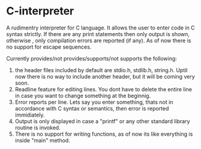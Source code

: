 # C-interpreter
A rudimentry interpreter for C language.
It allows the user to enter code in C syntax strictly. If there are any
print statements then only output is shown, otherwise , only compilation
errors are reported (if any).
As of now there is no support for escape sequences.

Currently provides/not provides/supports/not supports the following:
1. the header files included by default are stdio.h, stdlib.h, string.h. Uptil now there is no way to include another header,
but it will be coming very soon.          
2. Readline feature for editing lines. You dont have to delete the entire line in case you want to change something at the beginnig.            
3. Error reports per line. Lets say you enter something, thats not in accordance with C syntax or semantics, then error is reported immidiately.                       
4. Output is only displayed in case a "printf" or any other standard library routine is invoked.          
5. There is no support for writing functions, as of now its like everything is inside "main" method.           
